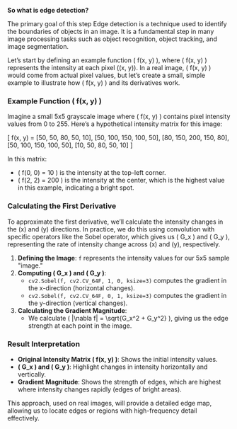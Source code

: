 **So what is edge detection?**

The primary goal of this step 
Edge detection is a technique used to identify the boundaries of objects in an image. It is a fundamental step in many image processing tasks such as object recognition, object tracking, and image segmentation.

Let’s start by defining an example function \( f(x, y) \), where \( f(x, y) \) represents the intensity at each pixel \((x, y)\). In a real image, \( f(x, y) \) would come from actual pixel values, but let’s create a small, simple example to illustrate how \( f(x, y) \) and its derivatives work.

### Example Function \( f(x, y) \)

Imagine a small 5x5 grayscale image where \( f(x, y) \) contains pixel intensity values from 0 to 255. Here’s a hypothetical intensity matrix for this image:

\[
f(x, y) = 
[50, 50, 80, 50, 10],
    [50, 100, 150, 100, 50],
    [80, 150, 200, 150, 80],
    [50, 100, 150, 100, 50],
    [10, 50, 80, 50, 10]
\]

In this matrix:
- \( f(0, 0) = 10 \) is the intensity at the top-left corner.
- \( f(2, 2) = 200 \) is the intensity at the center, which is the highest value in this example, indicating a bright spot.

### Calculating the First Derivative

To approximate the first derivative, we’ll calculate the intensity changes in the \(x\) and \(y\) directions. In practice, we do this using convolution with specific operators like the Sobel operator, which gives us \( G_x \) and \( G_y \), representing the rate of intensity change across \(x\) and \(y\), respectively.



1. **Defining the Image**: `f` represents the intensity values for our 5x5 sample "image."
2. **Computing \( G_x \) and \( G_y \)**:
   - `cv2.Sobel(f, cv2.CV_64F, 1, 0, ksize=3)` computes the gradient in the x-direction (horizontal changes).
   - `cv2.Sobel(f, cv2.CV_64F, 0, 1, ksize=3)` computes the gradient in the y-direction (vertical changes).
3. **Calculating the Gradient Magnitude**:
   - We calculate \( |\nabla f| = \sqrt{G_x^2 + G_y^2} \), giving us the edge strength at each point in the image.
   
### Result Interpretation
- **Original Intensity Matrix \( f(x, y) \)**: Shows the initial intensity values.
- **\( G_x \) and \( G_y \)**: Highlight changes in intensity horizontally and vertically.
- **Gradient Magnitude**: Shows the strength of edges, which are highest where intensity changes rapidly (edges of bright areas).

This approach, used on real images, will provide a detailed edge map, allowing us to locate edges or regions with high-frequency detail effectively.